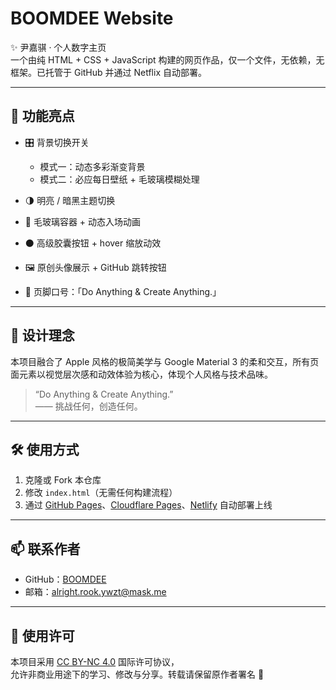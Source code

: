 # BOOMDEE Website

✨ 尹嘉骐 · 个人数字主页  
一个由纯 HTML + CSS + JavaScript 构建的网页作品，仅一个文件，无依赖，无框架。已托管于 GitHub 并通过 Netflix 自动部署。

---

## 🚀 功能亮点

- 🎛️ 背景切换开关  
  - 模式一：动态多彩渐变背景  
  - 模式二：必应每日壁纸 + 毛玻璃模糊处理

- 🌗 明亮 / 暗黑主题切换

- 🧊 毛玻璃容器 + 动态入场动画

- ⚫ 高级胶囊按钮 + hover 缩放动效

- 🖼️ 原创头像展示 + GitHub 跳转按钮

- 📝 页脚口号：「Do Anything & Create Anything.」

---

## 🎨 设计理念

本项目融合了 Apple 风格的极简美学与 Google Material 3 的柔和交互，所有页面元素以视觉层次感和动效体验为核心，体现个人风格与技术品味。

> “Do Anything & Create Anything.”  
> —— 挑战任何，创造任何。

---

## 🛠 使用方式

1. 克隆或 Fork 本仓库  
2. 修改 `index.html`（无需任何构建流程）  
3. 通过 [GitHub Pages](https://pages.github.com)、[Cloudflare Pages](https://pages.cloudflare.com)、[Netlify](https://www.netlify.com) 自动部署上线

---

## 📫 联系作者

- GitHub：[BOOMDEE](https://github.com/BOOMDEE)  
- 邮箱：[alright.rook.ywzt@mask.me](mailto:alright.rook.ywzt@mask.me)

---

## 📄 使用许可

本项目采用 [CC BY-NC 4.0](https://creativecommons.org/licenses/by-nc/4.0/) 国际许可协议，  
允许非商业用途下的学习、修改与分享。转载请保留原作者署名 🙏
